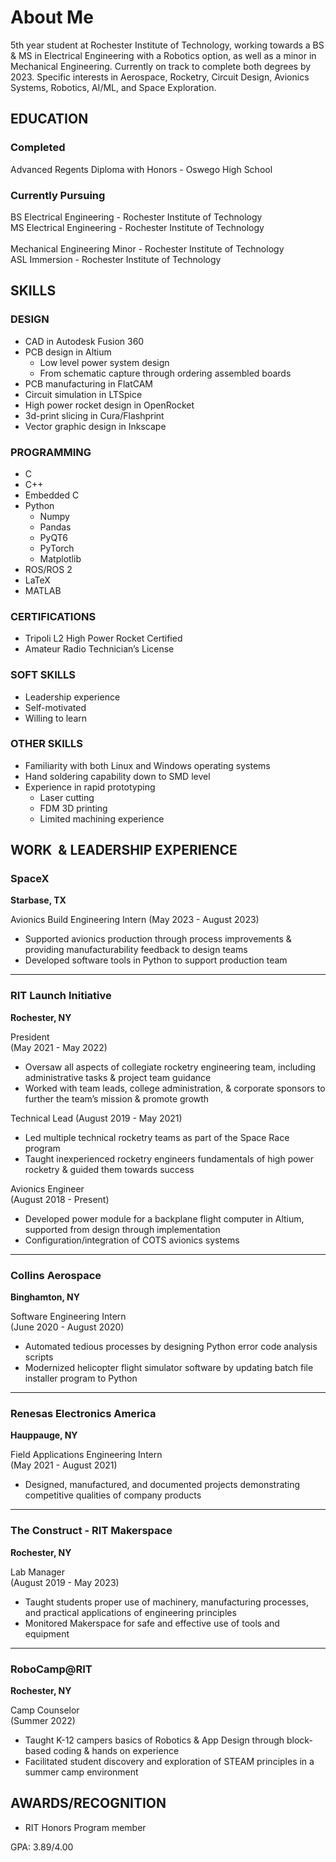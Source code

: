 # About Me
5th year student at Rochester Institute of Technology, working towards a BS & MS in Electrical Engineering with a Robotics option, as well as a minor in Mechanical Engineering. Currently on track to complete both degrees by 2023. Specific interests in Aerospace, Rocketry, Circuit Design, Avionics Systems, Robotics, AI/ML, and Space Exploration.
## EDUCATION 
### Completed
Advanced Regents Diploma with Honors - Oswego High School

### Currently Pursuing
BS Electrical Engineering - Rochester Institute of Technology  
MS Electrical Engineering - Rochester Institute of Technology  
​  
Mechanical Engineering Minor - Rochester Institute of Technology  
​ASL Immersion - Rochester Institute of Technology

## SKILLS  
### DESIGN
- ​CAD in Autodesk Fusion 360
- PCB design in Altium
   - Low level power system design
   - From schematic capture through ordering assembled boards
- PCB manufacturing in FlatCAM
- Circuit simulation in LTSpice
- High power rocket design in OpenRocket  
- 3d-print slicing in Cura/Flashprint
- Vector graphic design in Inkscape

  
### PROGRAMMING
- C
- C++
- Embedded C
- Python
  - Numpy
  - Pandas
  - PyQT6
  - PyTorch
  - Matplotlib
- ROS/ROS 2
- LaTeX
- MATLAB

### CERTIFICATIONS
- Tripoli L2 High Power Rocket Certified
- Amateur Radio Technician’s License

### SOFT SKILLS
- Leadership experience
- Self-motivated​
- Willing to learn

### OTHER SKILLS
- Familiarity with both Linux and Windows operating systems
- Hand soldering capability down to SMD level
- Experience in rapid prototyping
    - Laser cutting
    - FDM 3D printing
    - Limited machining experience

## WORK  & LEADERSHIP EXPERIENCE  
### SpaceX      
**Starbase, TX**

Avionics Build Engineering Intern 
(May 2023 - August 2023)

- Supported avionics production through process improvements & providing manufacturability feedback to design teams
- Developed software tools in Python to support production team

---

### RIT Launch Initiative                                  
**Rochester, NY**  

President                                                     
(May 2021 - May 2022)

- Oversaw all aspects of collegiate rocketry engineering team, including administrative tasks & project team guidance
- Worked with team leads, college administration, & corporate sponsors to further the team’s mission & promote growth


Technical Lead
(August 2019 - May 2021)

- Led multiple technical rocketry teams as part of the Space Race program
- Taught inexperienced rocketry engineers fundamentals of high power rocketry & guided them towards success

Avionics Engineer                                          
(August 2018 - Present)

- Developed power module for a backplane flight computer in Altium, supported from design through implementation
- Configuration/integration of COTS avionics systems

---
   
### Collins Aerospace                                        
**Binghamton, NY**  

Software Engineering Intern                        
(June 2020 - August 2020)

- Automated tedious processes by designing Python error code analysis scripts
- Modernized helicopter flight simulator software by updating batch file installer program to Python

---
  
### Renesas Electronics America                      
**Hauppauge, NY**  

Field Applications Engineering Intern                                 
(May 2021 - August 2021)

- Designed, manufactured, and documented projects demonstrating competitive qualities of company products

---
  
### The Construct - RIT Makerspace                
**Rochester, NY**  

Lab Manager                                                  
(August 2019 - May 2023)

- Taught students proper use of machinery, manufacturing processes, and practical applications of engineering principles
- Monitored Makerspace for safe and effective use of tools and equipment

---
  
### RoboCamp@RIT  
**Rochester, NY**  

Camp Counselor  
(Summer 2022)​

- Taught K-12 campers basics of Robotics & App Design through block-based coding & hands on experience
- Facilitated student discovery and exploration of STEAM principles in a summer camp environment



## AWARDS/RECOGNITION

- RIT Honors Program member​

GPA: 3.89/4.00
